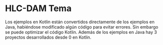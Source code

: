 # HLC-DAM Tema 
Los ejemplos en Kotlin están convertidos directamente de los ejemplos en Java, habiéndose modificado algún código para evitar errores. Sin embargo se puede optimizar el código Kotlin.
Además de los ejemplos en Java hay 3 proyectos desarrollados desde 0 en Kotlin.

